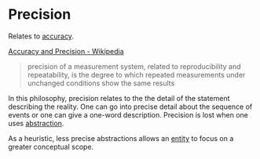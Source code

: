 # Precision

Relates to [accuracy](./accuracy.md).

[Accuracy and Precision - Wikipedia](https://en.wikipedia.org/wiki/Accuracy_and_precision)

> precision of a measurement system, related to reproducibility and repeatability, is the degree to which repeated measurements under unchanged conditions show the same results

In this philosophy, precision relates to the the detail of the statement describing the reality. One can go into precise detail about the sequence of events or one can give a one-word description. Precision is lost when one uses [abstraction](./abstraction.md).

As a heuristic, less precise abstractions allows an [entity](./entity.md) to focus on a greater conceptual scope.

